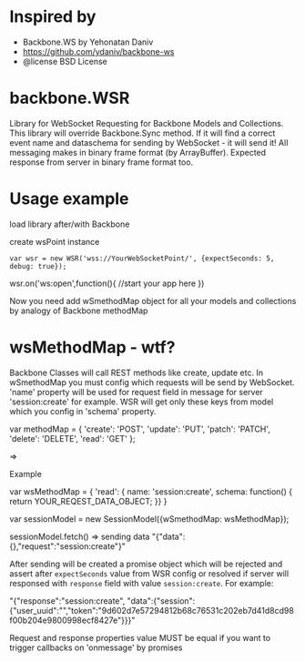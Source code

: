 # Inspired by
* Backbone.WS by Yehonatan Daniv
* https://github.com/ydaniv/backbone-ws
* @license BSD License 


# backbone.WSR
Library for WebSocket Requesting for Backbone Models and Collections.
This library will override Backbone.Sync method. If it will find a correct event name and dataschema for sending by WebSocket - it will send it!
All messaging makes in binary frame format (by ArrayBuffer).
Expected response from server in binary frame format too.

# Usage example

load library after/with Backbone

create wsPoint instance

`var wsr = new WSR('wss://YourWebSocketPoint/', {expectSeconds: 5, debug: true});`

wsr.on('ws:open',function(){
  //start your app here
})

Now you need add wSmethodMap object for all your models and collections by analogy of Backbone methodMap

# wsMethodMap - wtf?

Backbone Classes will call REST methods like create, update etc. In wSmethodMap you must config which requests will be send by WebSocket.
'name' property will be used for request field in message for server 'session:create' for example.
WSR will get only these keys from model which you config in 'schema' property.

 var methodMap = {
        'create': 'POST',
        'update': 'PUT',
        'patch': 'PATCH',
        'delete': 'DELETE',
        'read': 'GET'
    };

=>

Example

var wsMethodMap = {
     'read': { name: 'session:create', schema: function() { return YOUR_REQEST_DATA_OBJECT; }}
}

var sessionModel = new SessionModel({wSmethodMap: wsMethodMap});

sessionModel.fetch() => sending data "{"data":{},"request":"session:create"}"

After sending will be created a promise object which will be rejected and assert after `expectSeconds` value from WSR config
or resolved if server will responsed with `response` field with value `session:create`. For example:

"{"response":"session:create", "data":{"session":{"user_uuid":"","token":"9d602d7e57294812b68c76531c202eb7d41d8cd98f00b204e9800998ecf8427e"}}}"

Request and response properties value MUST be equal if you want to trigger callbacks on 'onmessage' by promises




